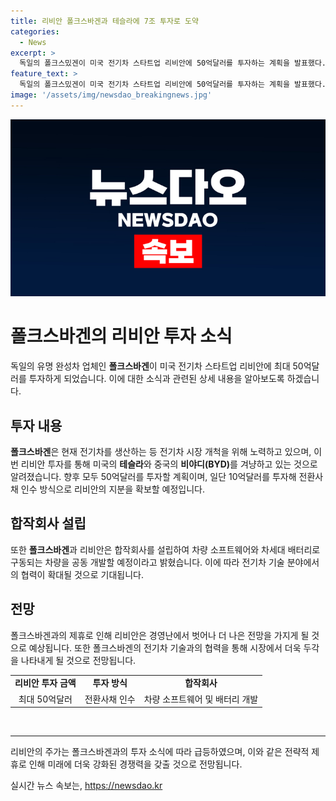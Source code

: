 ```yaml
---
title: 리비안 폴크스바겐과 테슬라에 7조 투자로 도약
categories:
  - News
excerpt: >
  독일의 폴크스밌겐이 미국 전기차 스타트업 리비안에 50억달러를 투자하는 계획을 발표했다. 이로써 폴크스바겐은 테슬라와 BYD와의 경쟁에서 리비안을 이용해 전기차 시장에 진출하려는 포석으로 보인다. 현재 리비안은 흑자전환에 실패한 상태이지만, 폴크스바겐과의 제휴를 통해 경영난을 벗어날 전망이다. 이에 따라 주가는 하락했었지만, 폴크스바겐과의 제휴 소식에 상승세를 보였다. (문장: 148자)
feature_text: >
  독일의 폴크스밌겐이 미국 전기차 스타트업 리비안에 50억달러를 투자하는 계획을 발표했다. 이로써 폴크스바겐은 테슬라와 BYD와의 경쟁에서 리비안을 이용해 전기차 시장에 진출하려는 포석으로 보인다. 현재 리비안은 흑자전환에 실패한 상태이지만, 폴크스바겐과의 제휴를 통해 경영난을 벗어날 전망이다. 이에 따라 주가는 하락했었지만, 폴크스바겐과의 제휴 소식에 상승세를 보였다. (문장: 148자)
image: '/assets/img/newsdao_breakingnews.jpg'
---
```


<p><img src="/assets/img/newsdao_breakingnews.jpg" alt="pcversion 속보" /></p>

<h1 data-ke-size="size26"><b>폴크스바겐</b>의 리비안 투자 소식</h1>

<p data-ke-size="size16">독일의 유명 완성차 업체인 <b>폴크스바겐</b>이 미국 전기차 스타트업 리비안에 최대 50억달러를 투자하게 되었습니다. 이에 대한 소식과 관련된 상세 내용을 알아보도록 하겠습니다.</p>

<h2 data-ke-size="size24"><b>투자 내용</b></h2>

<p data-ke-size="size16"><b>폴크스바겐</b>은 현재 전기차를 생산하는 등 전기차 시장 개척을 위해 노력하고 있으며, 이번 리비안 투자를 통해 미국의 <b>테슬라</b>와 중국의 <b>비야디(BYD)</b>를 겨냥하고 있는 것으로 알려졌습니다. 향후 모두 50억달러를 투자할 계획이며, 일단 10억달러를 투자해 전환사채 인수 방식으로 리비안의 지분을 확보할 예정입니다.</p>

<h2 data-ke-size="size24"><b>합작회사 설립</b></h2>

<p data-ke-size="size16">또한 <b>폴크스바겐</b>과 리비안은 합작회사를 설립하여 차량 소프트웨어와 차세대 배터리로 구동되는 차량을 공동 개발할 예정이라고 밝혔습니다. 이에 따라 전기차 기술 분야에서의 협력이 확대될 것으로 기대됩니다.</p>

<h2 data-ke-size="size24">전망</h2>

<p data-ke-size="size16">폴크스바겐과의 제휴로 인해 리비안은 경영난에서 벗어나 더 나은 전망을 가지게 될 것으로 예상됩니다. 또한 폴크스바겐의 전기차 기술과의 협력을 통해 시장에서 더욱 두각을 나타내게 될 것으로 전망됩니다.</p>

<table>
    <tbody>
        <tr>
            <td style="text-align: center; height: 17px;"><b>리비안 투자 금액</b></td>
            <td style="text-align: center; height: 17px;"><b>투자 방식</b></td>
            <td style="text-align: center; height: 17px;"><b>합작회사</b></td>
        </tr>
        <tr>
            <td style="text-align: center; height: 17px;">최대 50억달러</td>
            <td style="text-align: center; height: 17px;">전환사채 인수</td>
            <td style="text-align: center; height: 17px;">차량 소프트웨어 및 배터리 개발</td>
        </tr>
    </tbody>
</table>

<p data-ke-size="size16">&nbsp;</p>

<hr>

<p data-ke-size="size16">리비안의 주가는 폴크스바겐과의 투자 소식에 따라 급등하였으며, 이와 같은 전략적 제휴로 인해 미래에 더욱 강화된 경쟁력을 갖출 것으로 전망됩니다.</p>
실시간 뉴스 속보는, <a href="https://newsdao.kr" rel="dofollow">https://newsdao.kr</a>


